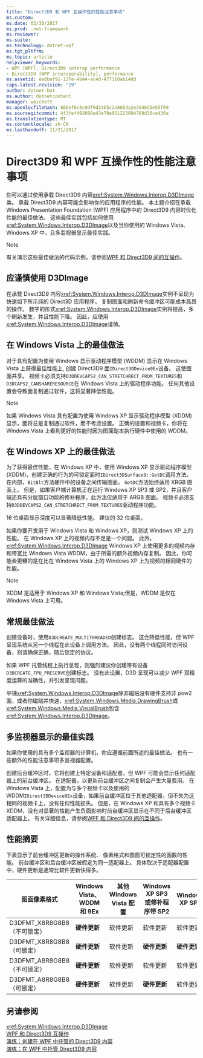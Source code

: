 ```yaml
---
title: "Direct3D9 和 WPF 互操作性的性能注意事项"
ms.custom: 
ms.date: 03/30/2017
ms.prod: .net-framework
ms.reviewer: 
ms.suite: 
ms.technology: dotnet-wpf
ms.tgt_pltfrm: 
ms.topic: article
helpviewer_keywords:
- WPF [WPF], Direct3D9 interop performance
- Direct3D9 [WPF interoperability], performance
ms.assetid: ea8baf91-12fe-4b44-ac4d-477110ab14dd
caps.latest.revision: "19"
author: dotnet-bot
ms.author: dotnetcontent
manager: wpickett
ms.openlocfilehash: 886ef6c8c9df9d14b5c2a805da2e3948d5e55f69
ms.sourcegitcommit: 4f3fef493080a43e70e951223894768d36ce430a
ms.translationtype: MT
ms.contentlocale: zh-CN
ms.lasthandoff: 11/21/2017
---
```

# <a name="performance-considerations-for-direct3d9-and-wpf-interoperability"></a>Direct3D9 和 WPF 互操作性的性能注意事项
你可以通过使用承载 Direct3D9 内容<xref:System.Windows.Interop.D3DImage>类。 承载 Direct3D9 内容可能会影响你的应用程序的性能。 本主题介绍在承载 Windows Presentation Foundation (WPF) 应用程序中的 Direct3D9 内容时优化性能的最佳做法。 这些最佳实践包括如何使用<xref:System.Windows.Interop.D3DImage>以及当你使用的 Windows Vista、 Windows XP 中，且多监视器显示最佳实践。  
  
> [!NOTE]
>  有关演示这些最佳做法的代码示例，请参阅[WPF 和 Direct3D9 间的互操作](../../../../docs/framework/wpf/advanced/wpf-and-direct3d9-interoperation.md)。  
  
## <a name="use-d3dimage-sparingly"></a>应谨慎使用 D3DImage  
 在承载 Direct3D9 内容<xref:System.Windows.Interop.D3DImage>实例不呈现为快速如下所示纯的 Direct3D 应用程序。 复制图面和刷新命令缓冲区可能成本高昂的操作。 数字的形式<xref:System.Windows.Interop.D3DImage>实例将提高，多个刷新发生，并且性能下降。 因此，应使用<xref:System.Windows.Interop.D3DImage>谨慎。  
  
## <a name="best-practices-on-windows-vista"></a>在 Windows Vista 上的最佳做法  
 对于具有配置为使用 Windows 显示驱动程序模型 (WDDM) 显示在 Windows Vista 上获得最佳性能上, 创建 Direct3D9 面`IDirect3DDevice9Ex`设备。 这使图面共享。 视频卡必须支持`D3DDEVCAPS2_CAN_STRETCHRECT_FROM_TEXTURES`和`D3DCAPS2_CANSHARERESOURCE`在 Windows Vista 上的驱动程序功能。 任何其他设置会导致面复制通过软件，这将显著降低性能。  
  
> [!NOTE]
>  如果 Windows Vista 具有配置为使用 Windows XP 显示驱动程序模型 (XDDM) 显示，面将总是复制通过软件，而不考虑设置。 正确的设置和视频卡，你将在 Windows Vista 上看到更好的性能时因为图面副本执行硬件中使用的 WDDM。  
  
## <a name="best-practices-on-windows-xp"></a>在 Windows XP 上的最佳做法  
 为了获得最佳性能，在 Windows XP 中，使用 Windows XP 显示驱动程序模型 (XDDM)，创建正确的行为的可锁定面时`IDirect3DSurface9::GetDC`调用方法。 在内部，`BitBlt`方法硬件中的设备之间传输图面。 `GetDC`方法始终适用 XRGB 图面上。 但是，如果客户端计算机正在运行 Windows XP SP3 或 SP2，并且客户端还具有分层窗口功能的修补程序，此方法仅适用于 ARGB 图面。 视频卡必须支持`D3DDEVCAPS2_CAN_STRETCHRECT_FROM_TEXTURES`驱动程序功能。  
  
 16 位桌面显示深度可以显著降低性能。 建议的 32 位桌面。  
  
 如果你要开发用于 Windows Vista 和 Windows XP，则测试 Windows XP 上的性能。 在 Windows XP 上的视频内存不足是一个问题。 此外， <xref:System.Windows.Interop.D3DImage> Windows XP 上使用更多的视频内存和带宽比 Windows Vista WDDM，由于所需的额外视频内存复制。 因此，你可能会更糟的是在比在 Windows Vista 上的 Windows XP 上为视频的相同硬件的性能。  
  
> [!NOTE]
>  XDDM 是适用于 Windows XP 和 Windows Vista;但是，WDDM 是仅在 Windows Vista 上可用。  
  
## <a name="general-best-practices"></a>常规最佳做法  
 创建设备时，使用`D3DCREATE_MULTITHREADED`创建标志。 这会降低性能，但 WPF 呈现系统从另一个线程在此设备上调用方法。 因此，没有两个线程同时访问设备，则请确保正确，随后锁定的协议。  
  
 如果 WPF 托管线程上执行呈现，则强烈建议你创建带有设备`D3DCREATE_FPU_PRESERVE`创建标志。 没有此设置，D3D 呈现可以减少 WPF 双精度运算的准确性，并引发呈现问题。  
  
 平铺<xref:System.Windows.Interop.D3DImage>除非磁贴没有硬件支持非 pow2 面，或者你磁贴并快速，<xref:System.Windows.Media.DrawingBrush>或<xref:System.Windows.Media.VisualBrush>包含<xref:System.Windows.Interop.D3DImage>。  
  
## <a name="best-practices-for-multi-monitor-displays"></a>多监视器显示的最佳实践  
 如果你使用的具有多个监视器的计算机，你应遵循前面所述的最佳做法。 也有一些额外的性能注意事项多监视器配置。  
  
 创建后台缓冲区时，它将创建上特定设备和适配器，但 WPF 可能会显示任何适配器上的前台缓冲区。 在适配器，以更新前台缓冲区之间复制会产生大量费用。 在 Windows Vista 上，配置为与多个视频卡以及使用的 WDDM`IDirect3DDevice9Ex`设备，如果前台缓冲区位于其他适配器，但不失为这相同的视频卡上，没有任何性能损失。 但是，在 Windows XP 和具有多个视频卡 XDDM，没有对显著的性能产生负面影响时前台缓冲区显示在不同于后台缓冲区适配器上。 有关详细信息，请参阅[WPF 和 Direct3D9 间的互操作](../../../../docs/framework/wpf/advanced/wpf-and-direct3d9-interoperation.md)。  
  
## <a name="performance-summary"></a>性能摘要  
 下表显示了前台缓冲区更新的操作系统、 像素格式和图面可锁定性的函数的性能。 前台缓冲区和后台缓冲区被假定为同一适配器上。 具体取决于适配器配置中，硬件更新是通常比软件更新快得多。  
  
|图面像素格式|Windows Vista、 WDDM 和 9Ex|其他 Windows Vista 配置|Windows XP SP3 或修补程序带 SP2|Windows XP SP2|  
|--------------------------|---------------------------------|----------------------------------------|--------------------------------------|--------------------|  
|D3DFMT_X8R8G8B8 （不可锁定）|**硬件更新**|软件更新|软件更新|软件更新|  
|D3DFMT_X8R8G8B8 （可锁定）|**硬件更新**|软件更新|**硬件更新**|**硬件更新**|  
|D3DFMT_A8R8G8B8 （不可锁定）|**硬件更新**|软件更新|软件更新|软件更新|  
|D3DFMT_A8R8G8B8 （可锁定）|**硬件更新**|软件更新|**硬件更新**|软件更新|  
  
## <a name="see-also"></a>另请参阅  
 <xref:System.Windows.Interop.D3DImage>  
 [WPF 和 Direct3D9 互操作](../../../../docs/framework/wpf/advanced/wpf-and-direct3d9-interoperation.md)  
 [演练：创建在 WPF 中托管的 Direct3D9 内容](../../../../docs/framework/wpf/advanced/walkthrough-creating-direct3d9-content-for-hosting-in-wpf.md)  
 [演练：在 WPF 中托管 Direct3D9 内容](../../../../docs/framework/wpf/advanced/walkthrough-hosting-direct3d9-content-in-wpf.md)
